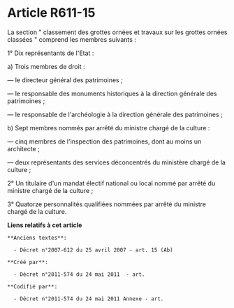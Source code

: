 # Article R611-15

La section " classement des grottes ornées et travaux sur les grottes ornées classées " comprend les membres suivants : 

1° Dix représentants de l'Etat : 

a) Trois membres de droit : 

― le directeur général des patrimoines ; 

― le responsable des monuments historiques à la direction générale des patrimoines ; 

― le responsable de l'archéologie à la direction générale des patrimoines ; 

b) Sept membres nommés par arrêté du ministre chargé de la culture : 

― cinq membres de l'inspection des patrimoines, dont au moins un architecte ; 

― deux représentants des services déconcentrés du ministère chargé de la culture ; 

2° Un titulaire d'un mandat électif national ou local nommé par arrêté du ministre chargé de la culture ; 

3° Quatorze personnalités qualifiées nommées par arrêté du ministre chargé de la culture.

**Liens relatifs à cet article**

	**Anciens textes**:

	  - Décret n°2007-612 du 25 avril 2007 - art. 15 (Ab)

	**Créé par**:

	  - Décret n°2011-574 du 24 mai 2011  - art.

	**Codifié par**:

	  - Décret n°2011-574 du 24 mai 2011 Annexe - art.
